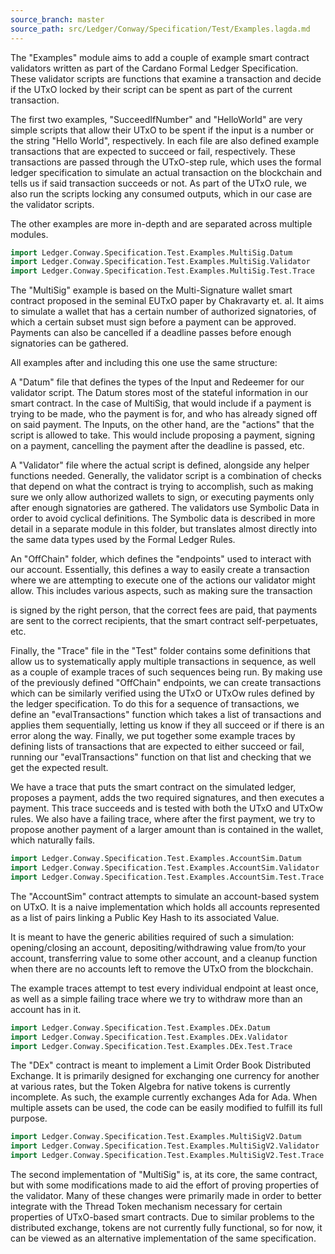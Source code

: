```yaml
---
source_branch: master
source_path: src/Ledger/Conway/Specification/Test/Examples.lagda.md
---
```


The "Examples" module aims to add a couple of example smart contract
validators written as part of the Cardano Formal Ledger Specification.
These validator scripts are functions that examine a transaction and decide
if the UTxO locked by their script can be spent as part of the current
transaction. 

<!--
```agda
{-# OPTIONS --safe #-}
module Ledger.Conway.Specification.Test.Examples where

import Ledger.Conway.Specification.Test.Examples.SucceedIfNumber
import Ledger.Conway.Specification.Test.Examples.HelloWorld
```
-->

The first two examples, "SucceedIfNumber" and "HelloWorld" are very simple
scripts that allow their UTxO to be spent if the input is a number or
the string "Hello World", respectively. In each file are also defined
example transactions that are expected to succeed or fail, respectively.
These transactions are passed through the UTxO-step rule, which uses the
formal ledger specification to simulate an actual transaction on the
blockchain and tells us if said transaction succeeds or not. As part
of the UTxO rule, we also run the scripts locking any consumed outputs,
which in our case are the validator scripts.

The other examples are more in-depth and are separated across
multiple modules. 

```agda
import Ledger.Conway.Specification.Test.Examples.MultiSig.Datum
import Ledger.Conway.Specification.Test.Examples.MultiSig.Validator
import Ledger.Conway.Specification.Test.Examples.MultiSig.Test.Trace
```

The "MultiSig" example is based on the Multi-Signature wallet smart
contract proposed in the seminal EUTxO paper by Chakravarty et. al.
It aims to simulate a wallet that has a certain number of authorized
signatories, of which a certain subset must sign before a payment
can be approved. Payments can also be cancelled if a deadline passes
before enough signatories can be gathered.

All examples after and including this one use the same structure:

A "Datum" file that defines the types of the Input and Redeemer for
our validator script. The Datum stores most of the stateful information
in our smart contract. In the case of MultiSig, that would include
if a payment is trying to be made, who the payment is for, and
who has already signed off on said payment. The Inputs, on the other hand,
are the "actions" that the script is allowed to take. This would include
proposing a payment, signing on a payment, cancelling the payment after
the deadline is passed, etc.

A "Validator" file where the actual script is defined, alongside any
helper functions needed. Generally, the validator script is a combination
of checks that depend on what the contract is trying to accomplish, such
as making sure we only allow authorized wallets to sign, or executing
payments only after enough signatories are gathered. The validators
use Symbolic Data in order to avoid cyclical definitions. The Symbolic
data is described in more detail in a separate module in this folder,
but translates almost directly into the same data types used by the
Formal Ledger Rules.

An "OffChain" folder, which defines the "endpoints" used to interact with
our account. Essentially, this defines a way to easily create a transaction
where we are attempting to execute one of the actions our validator
might allow. This includes various aspects, such as making sure the transaction 

is signed by the right person, that the correct fees are paid, that payments
are sent to the correct recipients, that the smart contract self-perpetuates, etc.

Finally, the "Trace" file in the "Test" folder contains some definitions that
allow us to systematically apply multiple transactions in sequence, as well
as a couple of example traces of such sequences being run. By making use
of the previously defined "OffChain" endpoints, we can create transactions
which can be similarly verified using the UTxO or UTxOw rules defined by
the ledger specification. To do this for a sequence of transactions, we
define an "evalTransactions" function which takes a list of transactions
and applies them sequentially, letting us know if they all succeed or
if there is an error along the way. Finally, we put together some example
traces by defining lists of transactions that are expected to either
succeed or fail, running our "evalTransactions" function on that list
and checking that we get the expected result.

We have a trace that puts the smart contract on the simulated ledger,
proposes a payment, adds the two required signatures, and then executes
a payment. This trace succeeds and is tested with both the UTxO and UTxOw
rules. We also have a failing trace, where after the first payment, we try
to propose another payment of a larger amount than is contained in the wallet,
which naturally fails.
 
```agda
import Ledger.Conway.Specification.Test.Examples.AccountSim.Datum
import Ledger.Conway.Specification.Test.Examples.AccountSim.Validator
import Ledger.Conway.Specification.Test.Examples.AccountSim.Test.Trace
```

The "AccountSim" contract attempts to simulate an account-based system
on UTxO. It is a naive implementation which holds all accounts represented
as a list of pairs linking a Public Key Hash to its associated Value.

It is meant to have the generic abilities required of such a simulation:
opening/closing an account, depositing/withdrawing value from/to your account,
transferring value to some other account, and a cleanup function when there
are no accounts left to remove the UTxO from the blockchain.

The example traces attempt to test every individual endpoint at least once,
as well as a simple failing trace where we try to withdraw more than an
account has in it.


```agda
import Ledger.Conway.Specification.Test.Examples.DEx.Datum
import Ledger.Conway.Specification.Test.Examples.DEx.Validator
import Ledger.Conway.Specification.Test.Examples.DEx.Test.Trace
```

The "DEx" contract is meant to implement a Limit Order Book
Distributed Exchange. It is primarily designed for exchanging
one currency for another at various rates, but the Token Algebra
for native tokens is currently incomplete. As such, the example
currently exchanges Ada for Ada. When multiple assets can be used,
the code can be easily modified to fulfill its full purpose.


```agda
import Ledger.Conway.Specification.Test.Examples.MultiSigV2.Datum
import Ledger.Conway.Specification.Test.Examples.MultiSigV2.Validator
import Ledger.Conway.Specification.Test.Examples.MultiSigV2.Test.Trace
```

The second implementation of "MultiSig" is, at its core, the same
contract, but with some modifications made to aid the effort of
proving properties of the validator. Many of these changes were
primarily made in order to better integrate with the Thread Token
mechanism necessary for certain properties of UTxO-based smart
contracts. Due to similar problems to the distributed exchange,
tokens are not currently fully functional, so for now, it can
be viewed as an alternative implementation of the same specification.
